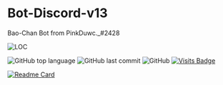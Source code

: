 # Bot-Discord-v13
Bao-Chan Bot from PinkDuwc._#2428

![LOC](https://tokei.rs/b1/github/hongduc-code-dao/Bot-Discord-v13?category=code)

![GitHub top language](https://img.shields.io/github/languages/top/hongduc-code-dao/Bot-Discord-v13?style=for-the-badge)
![GitHub last commit](https://img.shields.io/github/last-commit/hongduc-code-dao/Bot-Discord-v13?style=for-the-badge)
![GitHub](https://img.shields.io/github/license/hongduccodedao/Bot-Discord-v13?style=for-the-badge)
[![Visits Badge](https://badges.pufler.dev/visits/hongduc-code-dao/Bot-Discord-v13?style=for-the-badge)](https://badges.pufler.dev)

[![Readme Card](https://github-readme-stats.vercel.app/api/pin/?username=hongduccodedao&repo=Bot-Discord-v13)](https://github.com/hongduccodedao/Bot-Discord-v13)
